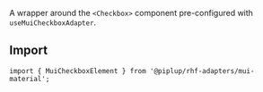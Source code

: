 A wrapper around the `<Checkbox>` component pre-configured with `useMuiCheckboxAdapter`.

## <span className="docs-h2">Import</span>

```tsx
import { MuiCheckboxElement } from '@piplup/rhf-adapters/mui-material';
```
